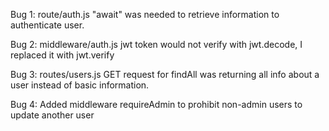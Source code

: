 Bug 1: route/auth.js
"await" was needed to retrieve information to authenticate user.

Bug 2: middleware/auth.js
jwt token would not verify with jwt.decode, I replaced it with jwt.verify

Bug 3: routes/users.js
GET request for findAll was returning all info about a user instead of basic information.

Bug 4: 
Added middleware requireAdmin to prohibit non-admin users to update another user